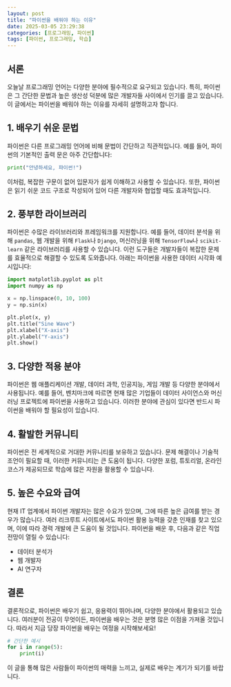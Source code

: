 ```yaml
---
layout: post
title: "파이썬을 배워야 하는 이유"
date: 2025-03-05 23:29:38
categories: [프로그래밍, 파이썬]
tags: [파이썬, 프로그래밍, 학습]
---
```


## 서론

오늘날 프로그래밍 언어는 다양한 분야에 필수적으로 요구되고 있습니다. 특히, 파이썬은 그 간단한 문법과 높은 생산성 덕분에 많은 개발자들 사이에서 인기를 끌고 있습니다. 이 글에서는 파이썬을 배워야 하는 이유를 자세히 설명하고자 합니다.

## 1. 배우기 쉬운 문법

파이썬은 다른 프로그래밍 언어에 비해 문법이 간단하고 직관적입니다. 예를 들어, 파이썬의 기본적인 출력 문은 아주 간단합니다:

```python
print("안녕하세요, 파이썬!")
```

이처럼, 복잡한 구문이 없어 입문자가 쉽게 이해하고 사용할 수 있습니다. 또한, 파이썬은 읽기 쉬운 코드 구조로 작성되어 있어 다른 개발자와 협업할 때도 효과적입니다.

## 2. 풍부한 라이브러리

파이썬은 수많은 라이브러리와 프레임워크를 지원합니다. 예를 들어, 데이터 분석을 위해 `pandas`, 웹 개발을 위해 `Flask`나 `Django`, 머신러닝을 위해 `TensorFlow`나 `scikit-learn` 같은 라이브러리를 사용할 수 있습니다. 이런 도구들은 개발자들이 복잡한 문제를 효율적으로 해결할 수 있도록 도와줍니다. 아래는 파이썬을 사용한 데이터 시각화 예시입니다:

```python
import matplotlib.pyplot as plt
import numpy as np

x = np.linspace(0, 10, 100)
y = np.sin(x)

plt.plot(x, y)
plt.title("Sine Wave")
plt.xlabel("X-axis")
plt.ylabel("Y-axis")
plt.show()
```

## 3. 다양한 적용 분야

파이썬은 웹 애플리케이션 개발, 데이터 과학, 인공지능, 게임 개발 등 다양한 분야에서 사용됩니다. 예를 들어, 벤치마크에 따르면 현재 많은 기업들이 데이터 사이언스와 머신러닝 프로젝트에 파이썬을 사용하고 있습니다. 이러한 분야에 관심이 있다면 반드시 파이썬을 배워야 할 필요성이 있습니다.

## 4. 활발한 커뮤니티

파이썬은 전 세계적으로 거대한 커뮤니티를 보유하고 있습니다. 문제 해결이나 기술적 조언이 필요할 때, 이러한 커뮤니티는 큰 도움이 됩니다. 다양한 포럼, 튜토리얼, 온라인 코스가 제공되므로 학습에 많은 자원을 활용할 수 있습니다.

## 5. 높은 수요와 급여

현재 IT 업계에서 파이썬 개발자는 많은 수요가 있으며, 그에 따른 높은 급여를 받는 경우가 많습니다. 여러 리크루트 사이트에서도 파이썬 활용 능력을 갖춘 인재를 찾고 있으며, 이에 따라 경력 개발에 큰 도움이 될 것입니다. 파이썬을 배운 후, 다음과 같은 직업 전망이 열릴 수 있습니다:

- 데이터 분석가
- 웹 개발자
- AI 연구자

## 결론

결론적으로, 파이썬은 배우기 쉽고, 응용력이 뛰어나며, 다양한 분야에서 활용되고 있습니다. 여러분이 전공이 무엇이든, 파이썬을 배우는 것은 분명 많은 이점을 가져올 것입니다. 따라서 지금 당장 파이썬을 배우는 여정을 시작해보세요!

```python
# 간단한 예시
for i in range(5):
    print(i)
```

이 글을 통해 많은 사람들이 파이썬의 매력을 느끼고, 실제로 배우는 계기가 되기를 바랍니다.